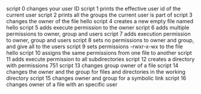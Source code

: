 script 0 changes your user ID
script 1 prints the effective user id of the current user
script 2 prints all the groups the current user is part of
script 3 changes the owner of the file hello
script 4 creates a new empty file named hello
script 5 adds execute permission to the owner
script 6 adds multiple permissions to owner, group and users
script 7 adds execution permission to owner, group and users
script 8 sets no permissions to owner and group, and give all to the users
script 9 sets permissions -rwxr-x-wx to the file hello
script 10 assigns the same permissions from one file to another
script 11 adds execute permission to all subdirectories
script 12 creates a directory with permissions 751
script 13 changes group owner of a file
script 14 changes the owner and the group for  files and directories in the working directory
script 15 changes owner and group for a symbolic link
script 16 changes owner of a file with an specific user

